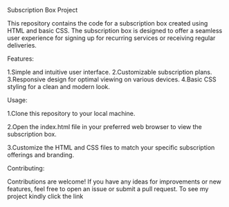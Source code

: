 Subscription Box Project

This repository contains the code for a subscription box created using HTML and basic CSS. The subscription box is designed to offer a seamless user experience for signing up for recurring services or receiving regular deliveries.

Features:

1.Simple and intuitive user interface.
2.Customizable subscription plans.
3.Responsive design for optimal viewing on various devices.
4.Basic CSS styling for a clean and modern look.

Usage:

1.Clone this repository to your local machine.

2.Open the index.html file in your preferred web browser to view the subscription box.

3.Customize the HTML and CSS files to match your specific subscription offerings and branding.

Contributing:

Contributions are welcome! If you have any ideas for improvements or new features, feel free to open an issue or submit a pull request.
To see my project kindly click the link

